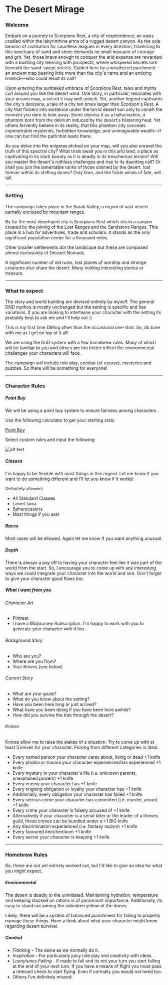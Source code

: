 # The Desert Mirage

### Welcome

Embark on a journey to Scorpions Rest, a city of resplendence, an oasis cradled within the labyrinthine arms of a rugged desert canyon. As the sole beacon of civilisation for countless leagues in every direction, traversing to this sanctuary of sand and stone demands no small measure of courage and grit. Yet, those brave enough to conquer the arid expanse are rewarded with a bustling city teeming with prospects, where whispered secrets lurk beneath the sand-swept streets. Guided here by a weathered parchment—an ancient map bearing little more than the city's name and an enticing limerick—who could resist its call? 

Upon entering the sunbaked embrace of Scorpions Rest, tales and myths curl around you like the desert wind. One story, in particular, resonates with your arcane map, a secret it may well unlock. Yet, another legend captivates the city's denizens, a tale of a city ten times larger than Scorpion's Rest. A city that flickers into existence under the torrid desert sun only to vanish the moment you dare to look away. Some dismiss it as a hallucination, a phantom born from the delirium induced by the desert's blistering heat. Yet others fervently believe in its reality, that this phantom city conceals impenetrable mysteries, forbidden knowledge, and unimaginable wealth—if one can but find the path that leads there. 

As you delve into the enigmas etched on your map, will you also unravel the truth of this spectral city? What trials await you in this arid land, a place as captivating in its stark beauty as it is deadly in its treacherous terrain? Will you master the desert's ruthless challenges and rise to its daunting call? Or shall you join the lamentable ranks of those claimed by the desert, lost forever within its shifting dunes? Only time, and the fickle winds of fate, will tell.

-----
### Setting

The campaign takes place in the Sarab Valley, a region of vast desert partially enclosed by mountain ranges. 

By far the most developed city is Scorpions Rest which sits in a canyon created by the joining of the Lost Ranges and the Sandstone Ranges. This place is a hub for adventures, trade and scholars. It stands as the only significant population center for a thousand miles. 

Other smaller settlements dot the landscape but these are composed almost exclusively of Dessert Nomads.

A significant number of old ruins, lost places of worship and strange creatures also share the desert. Many holding interesting stories or treasure.

-----
### What to expect

The story and world building are devised entirely by myself. The general DND mythos is mostly unchanged but the setting is specific and has variations. If you are looking to intertwine your character with the setting its probably best to ask me and I'll help out :)

This is my first time DMing other than the occasional one-shot. So, do bare with me as I get on top of it all!

We are using the DnD system with a few homebrew rules. Many of which will be familiar to you and others are too better reflect the environmental challenges your characters will face.

The campaign will include role play, combat (of course), mysteries and puzzles. So there will be something for everyone!

-----
### Character Rules
##### Point Buy
We will be using a point buy system to ensure fairness among characters. 

Use the following calculator to get your starting stats.  

[Point Buy](https://chicken-dinner.com/5e/5e-point-buy.html)

Select custom rules and input the following:

![alt text](https://cdn.discordapp.com/attachments/982267203149791235/1181998312979706019/image.png?ex=65b13d36&is=659ec836&hm=92d0d785054905936f8931a27bcf5256ac37719fa7a88f38df1760e53c38b2b7&)


##### Classes
I'm happy to be flexible with most things in this regard. Let me know if you want to do something different and I'll let you know if it works!

Definitely allowed:
- All Standard Classes
- LaserLlama
- Spherecasters
- Most things if you ask!

##### Races
Most races will be allowed. Again let me know if you want anything *unusual*.

##### Depth
There is always a pay off to having your character feel like it was part of the world from the start. So, I encourage you to come up with any interesting ways we could integrate your character into the world and lore. Don't forget to give your character good flaws too.

##### What I want from you
###### Character Art
* Pintrest
* I have a Midjourney Subscription. I'm happy to work with you to generate your character with it too.
###### Background Story
* Who are you?
* Where are you from?
* Your Knives (see below)
###### Current Story
* What are your goals?
* What do you know about the setting?
* Have you been here long or just arrived?
* What have you been doing if you have been here awhile?
* How did you survive the trek through the desert?
###### Knives
Knives allow me to raise the stakes of a situation. Try to come up with at least 5 knives for your character. Picking from different categories is ideal.  

* Every named person your character cares about, living or dead +1 knife
* Every phobia or trauma your character experiences/has experienced +1 knife 
* Every mystery in your character's life (i.e. unknown parents, unexplained powers) +1 knife 
* Every enemy your character has +1 knife 
* Every ongoing obligation or loyalty your character has +1 knife 
* Additionally, every obligation your character has failed +1 knife 
* Every serious crime your character has committed (i.e. murder, arson) +1 knife 
* Every crime your character is falsely accused of +1 knife 
* Alternatively if your character is a serial killer or the leader of a thieves guild, those crimes can be bundled under a +1 BIG knife 
* Any discrimination experienced (i.e. fantasy racism) +1 knife
* Every favoured item/heirloom +1 knife 
* Every secret your character is keeping +1 knife
-----
### Homebrew Rules
So, these are not yet entirely worked out, but I'd like to give an idea for what you might expect.
##### Environmental
The desert is deadly to the uninitiated. Maintaining hydration, temperature and keeping stocked on rations is of paramount importance. Additionally, its easy to stand out among the unbroken yellow of the dunes.

Likely, there will be a system of balanced punishment for failing to properly manage these things. Have a think about what your character might know regarding desert survival.
##### Combat
* *Flanking* - The same as we normally do it.
* *Inspiration* - For particularly juicy role play and creativity with ideas.
* *Loonytunes Falling* - If made to fall and its not your turn you start falling at the end of your next turn. If you have a means of flight you must pass a relevant check to start flying. Even if normally you would not need too.
* Others I've definitely missed.
